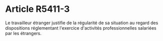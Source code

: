 # Article R5411-3

Le travailleur étranger justifie de la régularité de sa situation au regard des dispositions réglementant l'exercice d'activités professionnelles salariées par les étrangers.